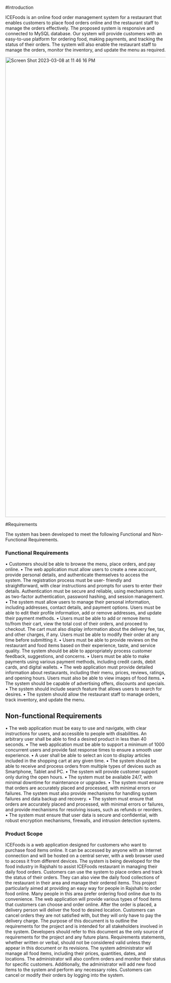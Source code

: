 

#Introduction

ICEFoods is an online food order management system for a restaurant that enables customers to place food orders online and the restaurant staff to manage the orders effectively. The proposed system is responsive and connected to MySQL database. Our system will provide customers with an easy-to-use platform for ordering food, making payments, and tracking the status of their orders. The system will also enable the restaurant staff to manage the orders, monitor the inventory, and update the menu as required.

<img width="1440" alt="Screen Shot 2023-03-08 at 11 46 16 PM" src="https://user-images.githubusercontent.com/48941639/223793487-bb36c6d1-da30-4fe2-a4fb-96bfb1f8a61a.png">

#Requirements

The system has been developed to meet the following Functional and Non-Functional Requirements.

### Functional Requirements

• Customers should be able to browse the menu, place orders, and pay online.
• The web application must allow users to create a new account, provide personal details, and authenticate themselves to access the system. The registration process must be user- friendly and straightforward, with clear instructions and prompts for users to enter their details. Authentication must be secure and reliable, using mechanisms such as two-factor
authentication, password hashing, and session management.
• The system must allow users to manage their personal information, including addresses,
contact details, and payment options. Users must be able to edit their profile information,
add or remove addresses, and update their payment methods.
• Users must be able to add or remove items to/from their cart, view the total cost of their
orders, and proceed to checkout. The cart must also display information about the delivery fee, tax, and other charges, if any. Users must be able to modify their order at any time before submitting it.
• Users must be able to provide reviews on the restaurant and food items based on their experience, taste, and service quality. The system should be able to appropriately process customer feedback, suggestions, and concerns.
• Users must be able to make payments using various payment methods, including credit cards, debit cards, and digital wallets.
• The web application must provide detailed information about restaurants, including their menu, prices, reviews, ratings, and opening hours. Users must also be able to view images of food items.
• The system should be capable of advertising offers, discounts and specials.
• The system should include search feature that allows users to search for desires.
• The system should allow the restaurant staff to manage orders, track inventory, and update
the menu.

## Non-functional Requirements

• The web application must be easy to use and navigate, with clear instructions for users, and accessible to people with disabilities. An arbitrary user shall be able to find a desired product in less than 40 seconds.
• The web application must be able to support a minimum of 1000 concurrent users and provide fast response times to ensure a smooth user experience.
• A user shall be able to select an icon to display articles included in the shopping cart at any given time.
• The system should be able to receive and process orders from multiple types of devices such as Smartphone, Tablet and PC.
• The system will provide customer support only during the open hours.
• The system must be available 24/7, with minimal downtime for maintenance or upgrades.
• The system must ensure that orders are accurately placed and processed, with minimal
errors or failures. The system must also provide mechanisms for handling system failures
and data backup and recovery.
• The system must ensure that orders are accurately placed and processed, with minimal
errors or failures, and provide mechanisms for resolving issues, such as refunds or reorders.
• The system must ensure that user data is secure and confidential, with robust encryption
mechanisms, firewalls, and intrusion detection systems.


### Product Scope

ICEFoods is a web application designed for customers who want to purchase food items online. It can be accessed by anyone with an Internet connection and will be hosted on a central server, with a web browser used to access it from different devices.
The system is being developed for the food industry in Rajshahi to assist ICEFoods restaurant in managing their daily food orders. Customers can use the system to place orders and track the status of their orders. They can also view the daily food collections of the restaurant in their area and manage their ordered items.
This project particularly aimed at providing an easy way for people in Rajshahi to order food online. Many people in this area prefer ordering food online due to its convenience. The web application will provide various types of food items that customers can choose and order online. After the order is placed, a delivery person will deliver the food to desired location. Customers can cancel orders they are not satisfied with, but they will only have to pay the delivery charge.
The purpose of this document is to outline the requirements for the project and is intended for all stakeholders involved in the system. Developers should refer to this document as the only source of requirements for the project and any future plans. Requirements statements, whether written or verbal, should not be considered valid unless they appear in this document or its revisions.
The system administrator will manage all food items, including their prices, quantities, dates, and locations. The administrator will also confirm orders and monitor their status for specific customers. Additionally, the administrator will add new food items to the system and perform any necessary roles. Customers can cancel or modify their orders by logging into the system.





